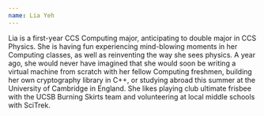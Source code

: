 ```yaml
---
name: Lia Yeh
---
```


Lia is a first-year CCS Computing major, anticipating to double major in CCS Physics.  She is having fun experiencing mind-blowing moments in her Computing classes, as well as reinventing the way she sees physics.  A year ago, she would never have imagined that she would soon be writing a virtual machine from scratch with her fellow Computing freshmen, building her own cryptography library in C++, or studying abroad this summer at the University of Cambridge in England.  She likes playing club ultimate frisbee with the UCSB Burning Skirts team and volunteering at local middle schools with SciTrek.
